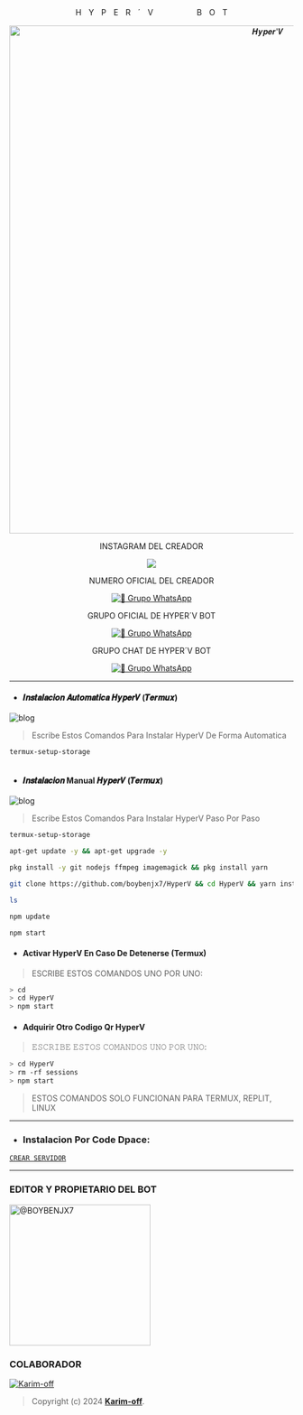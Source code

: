 <p align="center">
HㅤYㅤPㅤEㅤRㅤ´ㅤVㅤㅤㅤㅤㅤㅤBㅤOㅤT

<p align="center">
<img src="https://th.bing.com/th/id/OIG2.2FNVUbDyKEPX8Gm0ONr2?pid=ImgGn" alt="𝑯𝒚𝒑𝒆𝒓'𝑽" width="900"/>
</p>

<p align="center">
INSTAGRAM DEL CREADOR

<p align="center">
<a href="https://instagram.com/boybenjx7">
<img src="https://img.shields.io/badge/Instagram-E4405F?style=for-the-badge&logo=instagram&logoColor=white">
</a>

<p align="center">
NUMERO OFICIAL DEL CREADOR

<p align="center">
<a href="https://wa.me/51936732723"><img alt="🎌 Grupo WhatsApp" src="https://img.shields.io/badge/CREADOR-BENJAMIN-25D366?style=for-the-badge&logo=whatsapp&logoColor=white"/></a>

<p align="center">
GRUPO OFICIAL DE HYPER´V BOT

<p align="center">
<a href="https://chat.whatsapp.com/HZkPROh4Xg4D6gKwjiQXWg"><img alt="🎌 Grupo WhatsApp" src="https://img.shields.io/badge/GRUPO OFICIAL-HYPER´V BOT-25D366?style=for-the-badge&logo=whatsapp&logoColor=white"/></a>

<p align="center">
GRUPO CHAT DE HYPER´V BOT

<p align="center">
<a href="https://chat.whatsapp.com/DWJnzejkk4X5uPnTklp0FH"><img alt="🎌 Grupo WhatsApp" src="https://img.shields.io/badge/GRUPO CHAT-HYPER´V BOT-25D366?style=for-the-badge&logo=whatsapp&logoColor=white"/></a>

***

- #### 𝑰𝒏𝒔𝒕𝒂𝒍𝒂𝒄𝒊𝒐𝒏 𝑨𝒖𝒕𝒐𝒎𝒂𝒕𝒊𝒄𝒂 𝑯𝒚𝒑𝒆𝒓𝑽 (𝑻𝒆𝒓𝒎𝒖𝒙)
![blog](https://img.shields.io/badge/Instalacion-Automatica-FF0000?style=for-the-badge)
> Escribe Estos Comandos Para Instalar HyperV De Forma Automatica

```bash
termux-setup-storage
```
```bash

```

- #### 𝑰𝒏𝒔𝒕𝒂𝒍𝒂𝒄𝒊𝒐𝒏 Manual 𝑯𝒚𝒑𝒆𝒓𝑽 (𝑻𝒆𝒓𝒎𝒖𝒙)
![blog](https://img.shields.io/badge/Instalacion-Manual-FF0000?style=for-the-badge)
> Escribe Estos Comandos Para Instalar HyperV Paso Por Paso

```bash
termux-setup-storage
```

```bash
apt-get update -y && apt-get upgrade -y
```

```bash
pkg install -y git nodejs ffmpeg imagemagick && pkg install yarn
```

```bash
git clone https://github.com/boybenjx7/HyperV && cd HyperV && yarn install && npm install
```

```bash
ls
```
```bash
npm update
```

```bash
npm start
```

- #### Activar HyperV En Caso De Detenerse (Termux)
> ESCRIBE ESTOS COMANDOS UNO POR UNO:
```bash
> cd
> cd HyperV
> npm start
```

- #### Adquirir Otro Codigo Qr HyperV
> 𝙴𝚂𝙲𝚁𝙸𝙱𝙴 𝙴𝚂𝚃𝙾𝚂 𝙲𝙾𝙼𝙰𝙽𝙳𝙾𝚂 𝚄𝙽𝙾 𝙿𝙾𝚁 𝚄𝙽𝙾:
```bash
> cd HyperV
> rm -rf sessions
> npm start
```


> ESTOS COMANDOS SOLO FUNCIONAN PARA TERMUX, REPLIT, LINUX

----
- ### Instalacion Por Code Dpace:

[`CREAR SERVIDOR`](https://github.com/codespaces/new?skip_quickstart=true&machine=basicLinux32gb&repo=674862525&ref=main&geo=UsEast)
***


### EDITOR Y PROPIETARIO DEL BOT
<a href="https://github.com/boybenjx7"><img src="https://th.bing.com/th/id/OIG2.t6SMLw75Pp9ssDkcg_m7?pid=ImgGn" width="250" height="250" alt="@BOYBENJX7"/></a>


###  COLABORADOR
[![Karim-off](https://github.com/Karim-off.png?size=100)](https://github.com/Karim-off) 
> Copyright (c) 2024 **[Karim-off](https://github.com/Karim-off/blob/master/LICENSE)**.

